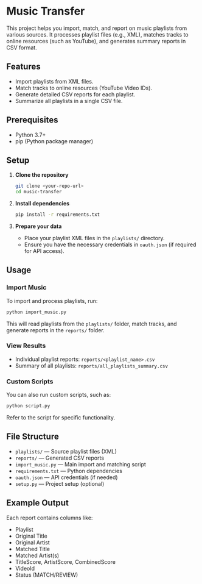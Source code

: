 # Music Transfer

This project helps you import, match, and report on music playlists from various sources. It processes playlist files (e.g., XML), matches tracks to online resources (such as YouTube), and generates summary reports in CSV format.

## Features

- Import playlists from XML files.
- Match tracks to online resources (YouTube Video IDs).
- Generate detailed CSV reports for each playlist.
- Summarize all playlists in a single CSV file.

## Prerequisites

- Python 3.7+
- pip (Python package manager)

## Setup

1. **Clone the repository**  
   ```sh
   git clone <your-repo-url>
   cd music-transfer
   ```

2. **Install dependencies**  
   ```sh
   pip install -r requirements.txt
   ```

3. **Prepare your data**  
   - Place your playlist XML files in the `playlists/` directory.
   - Ensure you have the necessary credentials in `oauth.json` (if required for API access).

## Usage

### Import Music

To import and process playlists, run:

```sh
python import_music.py
```

This will read playlists from the `playlists/` folder, match tracks, and generate reports in the `reports/` folder.

### View Results

- Individual playlist reports: `reports/<playlist_name>.csv`
- Summary of all playlists: `reports/all_playlists_summary.csv`

### Custom Scripts

You can also run custom scripts, such as:

```sh
python script.py
```

Refer to the script for specific functionality.

## File Structure

- `playlists/` — Source playlist files (XML)
- `reports/` — Generated CSV reports
- `import_music.py` — Main import and matching script
- `requirements.txt` — Python dependencies
- `oauth.json` — API credentials (if needed)
- `setup.py` — Project setup (optional)

## Example Output

Each report contains columns like:

- Playlist
- Original Title
- Original Artist
- Matched Title
- Matched Artist(s)
- TitleScore, ArtistScore, CombinedScore
- VideoId
- Status (MATCH/REVIEW)